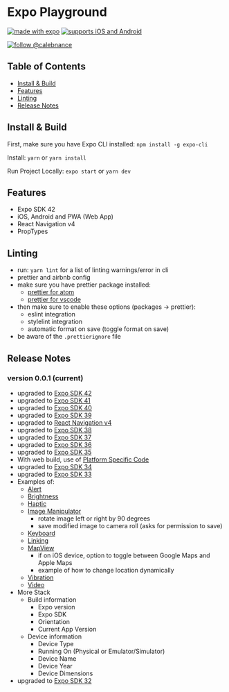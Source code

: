 # Expo Playground

[![made with expo](https://img.shields.io/badge/MADE%20WITH%20EXPO-000.svg?style=for-the-badge&logo=expo&labelColor=4630eb&logoWidth=20)](https://github.com/expo/expo) [![supports iOS and Android](https://img.shields.io/badge/Platforms-Native-4630EB.svg?style=for-the-badge&logo=EXPO&labelColor=000&logoColor=fff)](https://github.com/expo/expo)

[![follow @calebnance](https://img.shields.io/twitter/follow/calebnance.svg?style=for-the-badge&logo=TWITTER&logoColor=FFFFFF&labelColor=00aced&logoWidth=20&color=lightgray)](https://twitter.com/calebnance)

## Table of Contents

- [Install & Build](#install--build)
- [Features](#features)
- [Linting](#linting)
- [Release Notes](#release-notes)

## Install & Build

First, make sure you have Expo CLI installed: `npm install -g expo-cli`

Install: `yarn` or `yarn install`

Run Project Locally: `expo start` or `yarn dev`

## Features

- Expo SDK 42
- iOS, Android and PWA (Web App)
- React Navigation v4
- PropTypes

## Linting

- run: `yarn lint` for a list of linting warnings/error in cli
- prettier and airbnb config
- make sure you have prettier package installed:
  - [prettier for atom](https://atom.io/packages/prettier-atom)
  - [prettier for vscode](https://marketplace.visualstudio.com/items?itemName=esbenp.prettier-vscode)
- then make sure to enable these options (packages → prettier):
  - eslint integration
  - stylelint integration
  - automatic format on save (toggle format on save)
- be aware of the `.prettierignore` file

## Release Notes

### version 0.0.1 (current)

- upgraded to [Expo SDK 42](https://blog.expo.io/expo-sdk-42-579aee2348b6)
- upgraded to [Expo SDK 41](https://blog.expo.io/expo-sdk-41-12cc5232f2ef)
- upgraded to [Expo SDK 40](https://blog.expo.io/expo-sdk-40-is-now-available-d4d73e67da33)
- upgraded to [Expo SDK 39](https://blog.expo.io/expo-sdk-39-is-now-available-4c10aa825e3f)
- upgraded to [React Navigation v4](https://reactnavigation.org/docs/4.x/getting-started)
- upgraded to [Expo SDK 38](https://blog.expo.io/expo-sdk-38-is-now-available-ab6cd30ca2ee)
- upgraded to [Expo SDK 37](https://blog.expo.io/expo-sdk-37-is-now-available-dd5770f066a6)
- upgraded to [Expo SDK 36](https://blog.expo.io/expo-sdk-36-is-now-available-b91897b437fe)
- upgraded to [Expo SDK 35](https://blog.expo.io/expo-sdk-35-is-now-available-beee0dfafbf4)
- With web build, use of [Platform Specific Code](https://facebook.github.io/react-native/docs/platform-specific-code)
- upgraded to [Expo SDK 34](https://blog.expo.io/expo-sdk-34-is-now-available-4f7825239319)
- upgraded to [Expo SDK 33](https://blog.expo.io/expo-sdk-v33-0-0-is-now-available-52d1c99dfe4c)
- Examples of:
  - [Alert](https://facebook.github.io/react-native/docs/alert)
  - [Brightness](https://docs.expo.io/versions/latest/sdk/brightness/)
  - [Haptic](https://docs.expo.io/versions/latest/sdk/haptic/)
  - [Image Manipulator](https://docs.expo.io/versions/latest/sdk/imagemanipulator/)
    - rotate image left or right by 90 degrees
    - save modified image to camera roll (asks for permission to save)
  - [Keyboard](https://facebook.github.io/react-native/docs/keyboard)
  - [Linking](https://docs.expo.io/versions/latest/workflow/linking)
  - [MapView](https://docs.expo.io/versions/latest/sdk/map-view/)
    - if on iOS device, option to toggle between Google Maps and Apple Maps
    - example of how to change location dynamically
  - [Vibration](https://facebook.github.io/react-native/docs/vibration)
  - [Video](https://docs.expo.io/versions/latest/sdk/video/)
- More Stack
  - Build information
    - Expo version
    - Expo SDK
    - Orientation
    - Current App Version
  - Device information
    - Device Type
    - Running On (Physical or Emulator/Simulator)
    - Device Name
    - Device Year
    - Device Dimensions
- upgraded to [Expo SDK 32](https://blog.expo.io/expo-sdk-v32-0-0-is-now-available-6b78f92a6c52)
